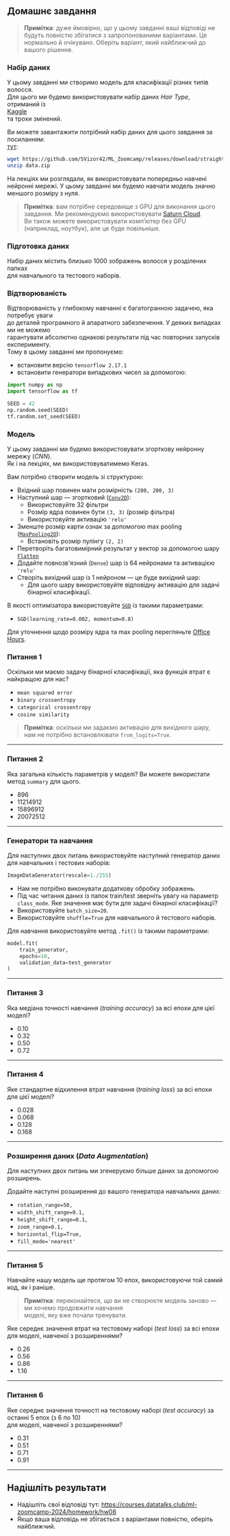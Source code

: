 ## Домашнє завдання

> **Примітка**: дуже ймовірно, що у цьому завданні ваші відповіді не будуть повністю збігатися з запропонованими варіантами. Це нормально й очікувано. Оберіть варіант, який найближчий до вашого рішення.

### Набір даних

У цьому завданні ми створимо модель для класифікації різних типів волосся.  
Для цього ми будемо використовувати набір даних *Hair Type*, отриманий із  
[Kaggle](https://www.kaggle.com/datasets/kavyasreeb/hair-type-dataset)  
та трохи змінений.

Ви можете завантажити потрібний набір даних для цього завдання за посиланням:  
[тут](https://github.com/SVizor42/ML_Zoomcamp/releases/download/straight-curly-data/data.zip):

```bash
wget https://github.com/SVizor42/ML_Zoomcamp/releases/download/straight-curly-data/data.zip
unzip data.zip
```

На лекціях ми розглядали, як використовувати попередньо навчені нейронні мережі. У цьому завданні ми будемо навчати модель значно меншого розміру з нуля.

> **Примітка**: вам потрібне середовище з GPU для виконання цього завдання. Ми рекомендуємо використовувати [Saturn Cloud](https://bit.ly/saturn-mlzoomcamp).  
> Ви також можете використовувати комп’ютер без GPU (наприклад, ноутбук), але це буде повільніше.

### Підготовка даних

Набір даних містить близько 1000 зображень волосся у розділених папках  
для навчального та тестового наборів.

### Відтворюваність

Відтворюваність у глибокому навчанні є багатогранною задачею, яка потребує уваги  
до деталей програмного й апаратного забезпечення. У деяких випадках ми не можемо  
гарантувати абсолютно однакові результати під час повторних запусків експерименту.  
Тому в цьому завданні ми пропонуємо:
* встановити версію `tensorflow 2.17.1`
* встановити генератори випадкових чисел за допомогою:

```python
import numpy as np
import tensorflow as tf

SEED = 42
np.random.seed(SEED)
tf.random.set_seed(SEED)
```

### Модель

У цьому завданні ми будемо використовувати згорткову нейронну мережу (*CNN*).  
Як і на лекціях, ми використовуватимемо Keras.

Вам потрібно створити модель зі структурою:

* Вхідний шар повинен мати розмірність `(200, 200, 3)`
* Наступний шар — згортковий ([`Conv2D`](https://keras.io/api/layers/convolution_layers/convolution2d/)):
  * Використовуйте 32 фільтри
  * Розмір ядра повинен бути `(3, 3)` (розмір фільтра)
  * Використовуйте активацію `'relu'`
* Зменште розмір карти ознак за допомогою max pooling ([`MaxPooling2D`](https://keras.io/api/layers/pooling_layers/max_pooling2d/)):
  * Встановіть розмір пулінгу `(2, 2)`
* Перетворіть багатовимірний результат у вектор за допомогою шару [`Flatten`](https://keras.io/api/layers/reshaping_layers/flatten/)
* Додайте повнозв'язний (`Dense`) шар із 64 нейронами та активацією `'relu'`
* Створіть вихідний шар із 1 нейроном — це буде вихідний шар:
  * Для цього шару використовуйте відповідну активацію для задачі бінарної класифікації.

В якості оптимізатора використовуйте [`SGD`](https://keras.io/api/optimizers/sgd/) із такими параметрами:

* `SGD(learning_rate=0.002, momentum=0.8)`

Для уточнення щодо розміру ядра та max pooling перегляньте [Office Hours](https://www.youtube.com/watch?v=1WRgdBTUaAc).

### Питання 1

Оскільки ми маємо задачу бінарної класифікації, яка функція втрат є найкращою для нас?

* `mean squared error`
* `binary crossentropy`
* `categorical crossentropy`
* `cosine similarity`

> **Примітка**: оскільки ми задаємо активацію для вихідного шару, нам не потрібно встановлювати `from_logits=True`.

---

### Питання 2

Яка загальна кількість параметрів у моделі? Ви можете використати метод `summary` для цього.

* 896
* 11214912
* 15896912
* 20072512

---

### Генератори та навчання

Для наступних двох питань використовуйте наступний генератор даних для навчальних і тестових наборів:

```python
ImageDataGenerator(rescale=1./255)
```

* Нам не потрібно виконувати додаткову обробку зображень.
* Під час читання даних із папок train/test зверніть увагу на параметр `class_mode`. Яке значення має бути для задачі бінарної класифікації?
* Використовуйте `batch_size=20`.
* Використовуйте `shuffle=True` для навчального й тестового наборів.

Для навчання використовуйте метод `.fit()` із такими параметрами:

```python
model.fit(
    train_generator,
    epochs=10,
    validation_data=test_generator
)
```
---

### Питання 3

Яка медіана точності навчання (*training accuracy*) за всі епохи для цієї моделі?

* 0.10
* 0.32
* 0.50
* 0.72

---

### Питання 4

Яке стандартне відхилення втрат навчання (*training loss*) за всі епохи для цієї моделі?

* 0.028
* 0.068
* 0.128
* 0.168

---

### Розширення даних (*Data Augmentation*)

Для наступних двох питань ми згенеруємо більше даних за допомогою розширень.

Додайте наступні розширення до вашого генератора навчальних даних:

* `rotation_range=50,`
* `width_shift_range=0.1,`
* `height_shift_range=0.1,`
* `zoom_range=0.1,`
* `horizontal_flip=True,`
* `fill_mode='nearest'`

---

### Питання 5

Навчайте нашу модель ще протягом 10 епох, використовуючи той самий код, як і раніше.
> **Примітка**: переконайтеся, що ви не створюєте модель заново — ми хочемо продовжити навчання  
моделі, яку вже почали тренувати.

Яке середнє значення втрат на тестовому наборі (*test loss*) за всі епохи для моделі, навченої з розширеннями?

* 0.26
* 0.56
* 0.86
* 1.16

---

### Питання 6

Яке середнє значення точності на тестовому наборі (*test accuracy*) за останні 5 епох (з 6 по 10)  
для моделі, навченої з розширеннями?

* 0.31
* 0.51
* 0.71
* 0.91

---

## Надішліть результати

* Надішліть свої відповіді тут: https://courses.datatalks.club/ml-zoomcamp-2024/homework/hw08
* Якщо ваша відповідь не збігається з варіантами повністю, оберіть найближчий.